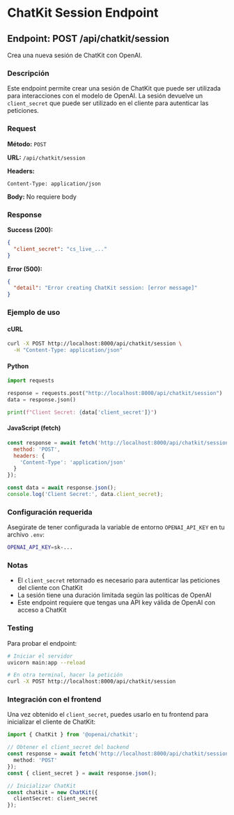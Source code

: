 # ChatKit Session Endpoint

## Endpoint: POST /api/chatkit/session

Crea una nueva sesión de ChatKit con OpenAI.

### Descripción

Este endpoint permite crear una sesión de ChatKit que puede ser utilizada para interacciones con el modelo de OpenAI. La sesión devuelve un `client_secret` que puede ser utilizado en el cliente para autenticar las peticiones.

### Request

**Método:** `POST`

**URL:** `/api/chatkit/session`

**Headers:**
```
Content-Type: application/json
```

**Body:** No requiere body

### Response

**Success (200):**
```json
{
  "client_secret": "cs_live_..."
}
```

**Error (500):**
```json
{
  "detail": "Error creating ChatKit session: [error message]"
}
```

### Ejemplo de uso

#### cURL

```bash
curl -X POST http://localhost:8000/api/chatkit/session \
  -H "Content-Type: application/json"
```

#### Python

```python
import requests

response = requests.post("http://localhost:8000/api/chatkit/session")
data = response.json()

print(f"Client Secret: {data['client_secret']}")
```

#### JavaScript (fetch)

```javascript
const response = await fetch('http://localhost:8000/api/chatkit/session', {
  method: 'POST',
  headers: {
    'Content-Type': 'application/json'
  }
});

const data = await response.json();
console.log('Client Secret:', data.client_secret);
```

### Configuración requerida

Asegúrate de tener configurada la variable de entorno `OPENAI_API_KEY` en tu archivo `.env`:

```bash
OPENAI_API_KEY=sk-...
```

### Notas

- El `client_secret` retornado es necesario para autenticar las peticiones del cliente con ChatKit
- La sesión tiene una duración limitada según las políticas de OpenAI
- Este endpoint requiere que tengas una API key válida de OpenAI con acceso a ChatKit

### Testing

Para probar el endpoint:

```bash
# Iniciar el servidor
uvicorn main:app --reload

# En otra terminal, hacer la petición
curl -X POST http://localhost:8000/api/chatkit/session
```

### Integración con el frontend

Una vez obtenido el `client_secret`, puedes usarlo en tu frontend para inicializar el cliente de ChatKit:

```typescript
import { ChatKit } from '@openai/chatkit';

// Obtener el client_secret del backend
const response = await fetch('http://localhost:8000/api/chatkit/session', {
  method: 'POST'
});
const { client_secret } = await response.json();

// Inicializar ChatKit
const chatkit = new ChatKit({
  clientSecret: client_secret
});
```
